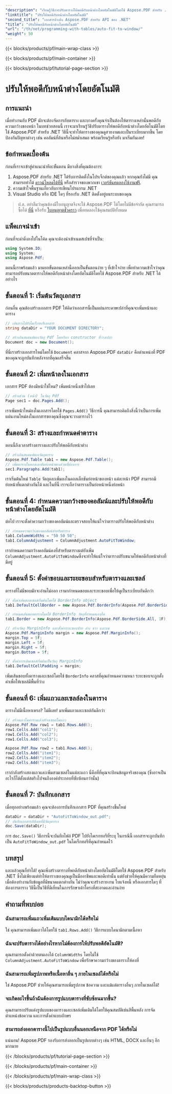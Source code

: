 ```yaml
---
"description": "เรียนรู้วิธีการปรับตารางให้พอดีกับหน้าต่างโดยอัตโนมัติโดยใช้ Aspose.PDF สำหรับ .NET ในคู่มือทีละขั้นตอนโดยละเอียดนี้ เหมาะอย่างยิ่งสำหรับการสร้างตารางที่สวยงามและพอดีใน PDF"
"linktitle": "ปรับให้พอดีกับหน้าต่างโดยอัตโนมัติ"
"second_title": "เอกสารอ้างอิง Aspose.PDF สำหรับ API ของ .NET"
"title": "ปรับให้พอดีกับหน้าต่างโดยอัตโนมัติ"
"url": "/th/net/programming-with-tables/auto-fit-to-window/"
"weight": 50
---
```


{{< blocks/products/pf/main-wrap-class >}}

{{< blocks/products/pf/main-container >}}

{{< blocks/products/pf/tutorial-page-section >}}

# ปรับให้พอดีกับหน้าต่างโดยอัตโนมัติ

## การแนะนำ

เมื่อทำงานกับ PDF มักจะต้องจัดการกับตาราง และบางครั้งคุณจำเป็นต้องให้ตารางเหล่านั้นพอดีกับความกว้างของหน้า ในบทช่วยสอนนี้ เราจะมาเรียนรู้วิธีปรับตารางให้พอดีกับหน้าต่างโดยอัตโนมัติโดยใช้ Aspose.PDF สำหรับ .NET วิธีนี้จะทำให้ตารางของคุณดูสวยงามและเป็นระเบียบมากขึ้น โดยป้องกันปัญหาต่างๆ เช่น คอลัมน์ที่ล้นหรือไม่สม่ำเสมอ พร้อมเรียนรู้หรือยัง มาเริ่มกันเลย!

## ข้อกำหนดเบื้องต้น

ก่อนที่เราจะเข้าสู่คำแนะนำทีละขั้นตอน มีบางสิ่งที่คุณต้องการ:

1. Aspose.PDF สำหรับ .NET ได้รับการติดตั้งในโปรเจ็กต์ของคุณแล้ว หากคุณยังไม่มี คุณสามารถทำได้ [ดาวน์โหลดได้ที่นี่](https://releases.aspose.com/pdf/net/) หรือสำรวจของพวกเขา [เวอร์ชันทดลองใช้งานฟรี](https://releases-aspose.com/).
2. ความเข้าใจพื้นฐานเกี่ยวกับการเขียนโปรแกรม .NET
3. Visual Studio หรือ IDE ใดๆ ที่รองรับ .NET ติดตั้งอยู่บนระบบของคุณ

> ป.ล. อย่าลืมว่าคุณต้องมีใบอนุญาตจึงจะใช้ Aspose.PDF ได้โดยไม่มีข้อจำกัด คุณสามารถซื้อได้ [ที่นี่](https://purchase.aspose.com/buy) หรือรับ [ใบอนุญาตชั่วคราว](https://purchase.aspose.com/temporary-license/) เพื่อทดลองใช้คุณสมบัติทั้งหมด

## แพ็คเกจนำเข้า

ก่อนที่จะดำดิ่งลงไปในโค้ด คุณจะต้องนำเข้าเนมสเปซที่จำเป็น:

```csharp
using System.IO;
using System;
using Aspose.Pdf;
```

ตอนนี้เราพร้อมแล้ว มาแยกขั้นตอนเหล่านี้ออกเป็นขั้นตอนง่าย ๆ ที่เข้าใจง่าย เพื่อทำความเข้าใจว่าคุณสามารถปรับขนาดตารางให้พอดีกับหน้าต่างโดยอัตโนมัติโดยใช้ Aspose.PDF สำหรับ .NET ได้อย่างไร

## ขั้นตอนที่ 1: เริ่มต้นวัตถุเอกสาร

ก่อนอื่น คุณต้องสร้างเอกสาร PDF ให้คิดว่าเอกสารนี้เป็นแผ่นกระดาษเปล่าที่คุณจะเพิ่มหน้าและตาราง

```csharp
// เส้นทางไปยังไดเร็กทอรีเอกสาร
string dataDir = "YOUR DOCUMENT DIRECTORY";

// สร้างอินสแตนซ์ของวัตถุ Pdf โดยเรียก constructor ที่ว่างเปล่า
Document doc = new Document();
```
  
ที่นี่เราสร้างเอกสารใหม่โดยใช้ `Document` คลาสจาก Aspose.PDF `dataDir` คือตำแหน่งที่ PDF ของคุณจะถูกบันทึกหลังจากที่คุณเสร็จสิ้น

## ขั้นตอนที่ 2: เพิ่มหน้าลงในเอกสาร

เอกสาร PDF ต้องมีหน้าใช่ไหม? เพิ่มหน้าหนึ่งเข้าไปเลย

```csharp
// สร้างส่วน (หน้า) ในวัตถุ Pdf
Page sec1 = doc.Pages.Add();
```
  
เราเพิ่มหน้าใหม่ลงในเอกสารโดยใช้ `Pages.Add()` วิธีการนี้ คุณสามารถคิดถึงสิ่งนี้ว่าเป็นการเพิ่มแผ่นงานใหม่ลงในเอกสารของคุณซึ่งคุณจะวางตารางไว้

## ขั้นตอนที่ 3: สร้างและกำหนดค่าตาราง

ตอนนี้ถึงเวลาสร้างตารางและปรับให้พอดีกับหน้าต่าง

```csharp
// สร้างอินสแตนซ์ของวัตถุตาราง
Aspose.Pdf.Table tab1 = new Aspose.Pdf.Table();
// เพิ่มตารางในคอลเลกชันย่อหน้าของส่วนที่ต้องการ
sec1.Paragraphs.Add(tab1);
```
  
เราเริ่มต้นใหม่ `Table` วัตถุและเพิ่มลงในคอลเล็กชันย่อหน้าของหน้า แต่ละหน้า PDF สามารถมีย่อหน้าที่แตกต่างกันได้ และในที่นี้ เราจะถือว่าตารางเป็นย่อหน้าหนึ่งย่อหน้า

## ขั้นตอนที่ 4: กำหนดความกว้างของคอลัมน์และปรับให้พอดีกับหน้าต่างโดยอัตโนมัติ

ต่อไป เราจะตั้งค่าความกว้างของคอลัมน์และตรวจสอบให้แน่ใจว่าตารางปรับให้พอดีกับหน้าต่าง

```csharp
// กำหนดความกว้างของคอลัมน์สำหรับตาราง
tab1.ColumnWidths = "50 50 50";
tab1.ColumnAdjustment = ColumnAdjustment.AutoFitToWindow;
```
  
เรากำหนดความกว้างคอลัมน์คงที่สำหรับตารางแต่ยังเพิ่ม `ColumnAdjustment.AutoFitToWindow`ซึ่งจะทำให้แน่ใจว่าตารางปรับขนาดให้พอดีกับหน้าต่างที่มีอยู่

## ขั้นตอนที่ 5: ตั้งค่าขอบและระยะขอบสำหรับตารางและเซลล์

ตารางที่ไม่มีขอบมักจะอ่านไม่ออก เรามากำหนดขอบและระยะขอบเพื่อให้ดูเป็นระเบียบกันดีกว่า

```csharp
// ตั้งค่าเส้นขอบเซลล์เริ่มต้นโดยใช้ BorderInfo object
tab1.DefaultCellBorder = new Aspose.Pdf.BorderInfo(Aspose.Pdf.BorderSide.All, 0.1F);

// กำหนดเส้นขอบตารางโดยใช้ BorderInfo วัตถุที่กำหนดเองอื่น
tab1.Border = new Aspose.Pdf.BorderInfo(Aspose.Pdf.BorderSide.All, 1F);

// สร้างวัตถุ MarginInfo และตั้งค่าระยะขอบซ้าย ล่าง ขวา และบน
Aspose.Pdf.MarginInfo margin = new Aspose.Pdf.MarginInfo();
margin.Top = 5f;
margin.Left = 5f;
margin.Right = 5f;
margin.Bottom = 5f;

// ตั้งค่าการเติมเซลล์เริ่มต้นเป็นวัตถุ MarginInfo
tab1.DefaultCellPadding = margin;
```
  
เพิ่มเส้นขอบทั้งตารางและเซลล์โดยใช้ `BorderInfo` คลาสที่คุณกำหนดความหนา ระยะขอบจะถูกตั้งค่าเพื่อให้เซลล์มีพื้นที่ว่าง

## ขั้นตอนที่ 6: เพิ่มแถวและเซลล์ลงในตาราง

ตารางไม่มีเนื้อหาเหรอ? ไม่ดีเลย! มาเพิ่มแถวและเซลล์กันดีกว่า

```csharp
// สร้างแถวในตารางแล้วสร้างเซลล์ในแถว
Aspose.Pdf.Row row1 = tab1.Rows.Add();
row1.Cells.Add("col1");
row1.Cells.Add("col2");
row1.Cells.Add("col3");

Aspose.Pdf.Row row2 = tab1.Rows.Add();
row2.Cells.Add("item1");
row2.Cells.Add("item2");
row2.Cells.Add("item3");
```
  
เรากำลังสร้างสองแถวและเพิ่มสามเซลล์ในแต่ละแถว นี่คือที่ที่คุณจะป้อนข้อมูลจริงของคุณ (ซึ่งอาจเป็นอะไรก็ได้ตั้งแต่สตริงไปจนถึงองค์ประกอบที่ซับซ้อนกว่านั้น)

## ขั้นตอนที่ 7: บันทึกเอกสาร

เมื่อทุกอย่างพร้อมแล้ว คุณจะต้องการบันทึกเอกสาร PDF ที่คุณสร้างขึ้นใหม่

```csharp
dataDir = dataDir + "AutoFitToWindow_out.pdf";
// บันทึกเอกสารอัปเดตที่มีวัตถุตาราง
doc.Save(dataDir);
```
  
การ `doc.Save()` วิธีการนี้จะบันทึกไฟล์ PDF ไปยังไดเรกทอรีที่ระบุ ในกรณีนี้ เอกสารจะถูกบันทึกเป็น `AutoFitToWindow_out.pdf` ในไดเร็กทอรีที่คุณกำหนดไว้

## บทสรุป

และแล้วคุณก็ทำได้! คุณเพิ่งสร้างตารางที่พอดีกับหน้าต่างโดยอัตโนมัติโดยใช้ Aspose.PDF สำหรับ .NET ซึ่งไม่เพียงแต่ทำให้ตารางของคุณดูเป็นมืออาชีพและพอดีเท่านั้น แต่ยังช่วยให้คุณมีความยืดหยุ่นเมื่อต้องทำงานกับข้อมูลที่มีขนาดแตกต่างกัน ไม่ว่าคุณจะสร้างรายงาน ใบแจ้งหนี้ หรือเอกสารใดๆ ที่ต้องการตาราง วิธีนี้เป็นวิธีที่ดีเยี่ยมในการรักษาเค้าโครงที่สะอาดและอ่านง่าย

## คำถามที่พบบ่อย

### ฉันสามารถเพิ่มแถวเพิ่มเติมแบบไดนามิกได้หรือไม่  
ใช่ คุณสามารถเพิ่มแถวได้โดยใช้ `tab1.Rows.Add()` วิธีการแบบไดนามิกตามเนื้อหา

### ฉันจะปรับตารางได้อย่างไรหากไม่ต้องการให้ปรับพอดีอัตโนมัติ?  
คุณสามารถตั้งค่าด้วยตนเองได้ `ColumnWidths` โดยไม่ใช้ `ColumnAdjustment.AutoFitToWindow` เพื่อรักษาความกว้างของตารางให้คงที่

### ฉันสามารถเพิ่มรูปภาพหรือเนื้อหาอื่น ๆ ภายในเซลล์ได้หรือไม่  
ใช่ Aspose.PDF ช่วยให้คุณสามารถเพิ่มรูปภาพ ข้อความ และแม้แต่ตารางอื่นๆ ภายในเซลล์ได้!

### จะเกิดอะไรขึ้นถ้าฉันต้องการรูปแบบตารางที่ซับซ้อนมากขึ้น?  
คุณสามารถปรับแต่งรูปแบบของตารางและเซลล์เพิ่มเติมได้โดยใช้คุณสมบัติเช่นสีพื้นหลัง การจัดตำแหน่งข้อความ และการตั้งค่าแบบอักษร

### สามารถส่งออกตารางนี้ไปเป็นรูปแบบอื่นนอกเหนือจาก PDF ได้หรือไม่  
แน่นอน! Aspose.PDF รองรับการส่งออกเป็นรูปแบบต่างๆ เช่น HTML, DOCX และอื่นๆ อีกมากมาย

{{< /blocks/products/pf/tutorial-page-section >}}

{{< /blocks/products/pf/main-container >}}

{{< /blocks/products/pf/main-wrap-class >}}

{{< blocks/products/products-backtop-button >}}